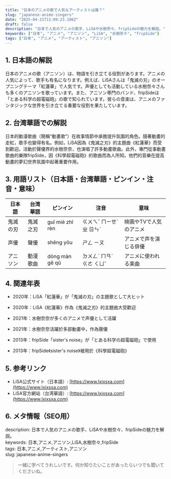 ```yaml
---
title: "日本のアニメの歌で人気なアーティストは誰？"
slug: "japanese-anime-singers"
date: "2025-04-21T11:09:23.106Z"
draft: false
description: "日本で人気のアニメの歌手、LiSAや水樹奈々、fripSideの魅力を解説。"
keywords: ["日本", "アニメ", "アニソン", "LiSA", "水樹奈々", "fripSide"]
tags: ["日本", "アニメ", "アーティスト", "アニソン"]
---
```


## 1. 日本語の解説  
日本のアニメの歌（アニソン）は、物語を引き立てる役割があります。アニメの人気によって、歌手も有名になります。例えば、LiSAさんは「鬼滅の刃」のオープニングテーマ「紅蓮華」で人気です。声優としても活動している水樹奈々さんも多くのアニソンを歌っています。また、アニソン専門のバンド、fripSideは「とある科学の超電磁砲」の歌で知られています。彼らの音楽は、アニメのファンタジックな世界を引き立てる重要な役割を果たしています。

## 2. 台湾華語での解説  
日本的動漫歌曲（簡稱“動畫歌”）在故事情節中承擔提升氛圍的角色。隨著動畫的走紅，歌手也變得有名。例如，LiSA因為《鬼滅之刃》的主題曲《紅蓮華》而受到歡迎。活動於聲優界的水樹奈奈，也演唱了許多動畫歌曲。此外，專門從事動畫歌曲的樂隊fripSide，因《科學超電磁砲》的歌曲而為人所知。他們的音樂在提高動畫的夢幻世界氛圍中起著重要作用。

## 3. 用語リスト（日本語・台湾華語・ピンイン・注音・意味）  

| 日本語     | 台湾華語     | ピンイン      | 注音       | 意味                     |
|------------|--------------|---------------|------------|--------------------------|
| 鬼滅の刃   | 鬼滅之刃     | guǐ miè zhī rèn | ㄍㄨㄟˇ ㄇㄧㄝˋ ㄓ ㄖㄣˋ | 映画やTVで人気のアニメ   |
| 声優       | 聲優         | shēng yōu     | ㄕㄥ ㄧㄡ    | アニメで声を演じる俳優   |
| アニソン   | 動漫歌曲     | dòng màn gē qǔ | ㄉㄨㄥˋ ㄇㄢˋ ㄍㄜ ㄑㄩˇ |   アニメに使われる楽曲 |

## 4. 関連年表  

- 2020年：LiSA「紅蓮華」が「鬼滅の刃」の主題歌として大ヒット  
- 2020年：LiSA《紅蓮華》作為《鬼滅之刃》的主題曲大受歡迎  

- 2021年：水樹奈奈が多くのアニメで声優として活躍  
- 2021年：水樹奈奈活躍於多部動畫中，作為聲優  

- 2013年：fripSide「sister's noise」が「とある科学の超電磁砲」で使用  
- 2013年：fripSide《sister's noise》被用於《科學超電磁砲》

## 5. 参考リンク  

- LiSA公式サイト（日本語）: [https://www.lxixsxa.com](https://www.lxixsxa.com)  
- LiSA官方網站（台湾華語）: [https://www.lxixsxa.com](https://www.lxixsxa.com)  

## 6. メタ情報（SEO用）  

description: 日本で人気のアニメの歌手、LiSAや水樹奈々、fripSideの魅力を解説。  
keywords: 日本,アニメ,アニソン,LiSA,水樹奈々,fripSide  
tags: 日本,アニメ,アーティスト,アニソン  
slug: japanese-anime-singers  

> 一緒に学べてうれしいです。何か知りたいことがあったらいつでも聞いてくださいね。